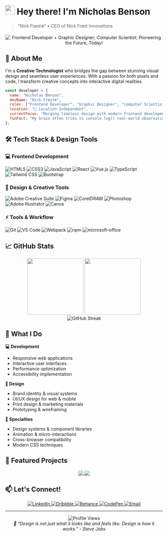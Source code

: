 # <img src="https://fouye-calc.vercel.app/images/logo.png" width="30"/> Hey there!  I'm Nicholas Benson
> *"Nick Frøst❄️"* • CEO of Nick Frøst Innovations

<div align="center">
 <img src="https://readme-typing-svg.herokuapp.com?font=Fira+Code&weight=500&size=24&duration=3000&pause=1000&color=00D4FF&center=true&vCenter=true&multiline=true&width=600&height=100&lines=Frontend+Developer+%2B+Graphic+Designer;Computer+Scientist;Pioneering+the+Future%2C+Today!" alt="Frontend Developer + Graphic Designer; Computer Scientist; Pioneering the Future, Today!" />
</div>

## 🎨 About Me

I'm a **Creative Technologist** who bridges the gap between stunning visual design and seamless user experiences. With a passion for both pixels and code, I transform creative concepts into interactive digital realities.

```javascript
const developer = {
  name: "Nicholas Benson",
  devName: "Nick Frøst❄️",
  roles: ["Frontend Developer", "Graphic Designer", "Computer Scientist"],
  location: "📍 Location-Independent",
  currentFocus: "Merging timeless design with modern frontend development to deliver polished, accessible products."
  funFact: "My brain often tries to console.log() real-world observations, especially when I'm deep in research."
};
```

## 🛠️ Tech Stack & Design Tools

### 💻 Frontend Development
![HTML5](https://img.shields.io/badge/HTML5-E34F26?style=for-the-badge&logo=html5&logoColor=white)
![CSS3](https://img.shields.io/badge/CSS3-1572B6?style=for-the-badge&logo=css3&logoColor=white)
![JavaScript](https://img.shields.io/badge/JavaScript-F7DF1E?style=for-the-badge&logo=javascript&logoColor=black)
![React](https://img.shields.io/badge/React-20232A?style=for-the-badge&logo=react&logoColor=61DAFB)
![Vue.js](https://img.shields.io/badge/Vue.js-35495E?style=for-the-badge&logo=vuedotjs&logoColor=4FC08D)
![TypeScript](https://img.shields.io/badge/TypeScript-007ACC?style=for-the-badge&logo=typescript&logoColor=white)
![Tailwind CSS](https://img.shields.io/badge/Tailwind_CSS-38B2AC?style=for-the-badge&logo=tailwind-css&logoColor=white)
![Bootstrap](https://img.shields.io/badge/Bootstrap-7952B3?style=for-the-badge&logo=bootstrap&logoColor=white)

### 🎨 Design & Creative Tools
![Adobe Creative Suite](https://img.shields.io/badge/Adobe%20Creative%20Suite-DA1F26?style=for-the-badge&logo=adobe&logoColor=white)
![Figma](https://img.shields.io/badge/Figma-F24E1E?style=for-the-badge&logo=figma&logoColor=white)
![CorelDRAW](https://img.shields.io/badge/CorelDRAW-00A86B?style=for-the-badge&logo=coreldraw&logoColor=white)
![Photoshop](https://img.shields.io/badge/Adobe%20Photoshop-31A8FF?style=for-the-badge&logo=adobephotoshop&logoColor=white)
![Adobe Illustrator](https://img.shields.io/badge/Adobe%20Illustrator-FF9A00?style=for-the-badge&logo=adobeillustrator&logoColor=white)
![Canva](https://img.shields.io/badge/Canva-%2300C4CC.svg?style=for-the-badge&logo=Canva&logoColor=white)

### ⚡ Tools & Workflow
![Git](https://img.shields.io/badge/Git-F05032?style=for-the-badge&logo=git&logoColor=white)
![VS Code](https://img.shields.io/badge/VS_Code-0078D4?style=for-the-badge&logo=visualstudiocode&logoColor=white)
![Webpack](https://img.shields.io/badge/Webpack-8DD6F9?style=for-the-badge&logo=webpack&logoColor=black)
![npm](https://img.shields.io/badge/npm-CB3837?style=for-the-badge&logo=npm&logoColor=white)
![microsoft-office](https://img.shields.io/badge/Microsoft_Office-D83B01?style=for-the-badge&logo=microsoft-office&logoColor=white)

## 📈 GitHub Stats

<div align="center">
  <img height="180em" src="https://github-readme-stats.vercel.app/api?username=NickFrost2&show_icons=true&theme=radical&include_all_commits=true&count_private=true"/>
  
  <img height="180em" src="https://github-readme-stats.vercel.app/api/top-langs/?username=NickFrost2&layout=compact&langs_count=8&theme=radical"/>
</div>

<div align="center">
  <img src="https://github-readme-streak-stats.herokuapp.com/?user=NickFrost2&theme=radical" alt="GitHub Streak" />
</div>

## 🎯 What I Do

**💻 Development**
- Responsive web applications
- Interactive user interfaces
- Performance optimization
- Accessibility implementation

**🎨 Design**
- Brand identity & visual systems
- UI/UX design for web & mobile
- Print design & marketing materials
- Prototyping & wireframing

**🚀 Specialties**
- Design systems & component libraries
- Animation & micro-interactions
- Cross-browser compatibility
- Modern CSS techniques

## 🌟 Featured Projects

<div align="center">
  <a href="https://github.com/yourusername/project1">
    <img align="center" src="https://github-readme-stats.vercel.app/api/pin/?username=yourusername&repo=project1&theme=radical" />
  </a>
  <a href="https://github.com/yourusername/project2">
    <img align="center" src="https://github-readme-stats.vercel.app/api/pin/?username=yourusername&repo=project2&theme=radical" />
  </a>
</div>

## 📫 Let's Connect!

<div align="center">
  <a href="https://linkedin.com/in/yourprofile">
    <img src="https://img.shields.io/badge/LinkedIn-0077B5?style=for-the-badge&logo=linkedin&logoColor=white" alt="LinkedIn"/>
  </a>
  <a href="https://dribbble.com/yourprofile">
    <img src="https://img.shields.io/badge/Dribbble-EA4C89?style=for-the-badge&logo=dribbble&logoColor=white" alt="Dribbble"/>
  </a>
  <a href="https://behance.net/yourprofile">
    <img src="https://img.shields.io/badge/Behance-1769FF?style=for-the-badge&logo=behance&logoColor=white" alt="Behance"/>
  </a>
  <a href="https://codepen.io/yourprofile">
    <img src="https://img.shields.io/badge/CodePen-000000?style=for-the-badge&logo=codepen&logoColor=white" alt="CodePen"/>
  </a>
  <a href="mailto:your.email@example.com">
    <img src="https://img.shields.io/badge/Email-D14836?style=for-the-badge&logo=gmail&logoColor=white" alt="Email"/>
  </a>
</div>

---

<div align="center">
  <img src="https://komarev.com/ghpvc/?username=yourusername&color=blueviolet&style=for-the-badge" alt="Profile Views"/>
</div>

<div align="center">
  <i>💜 "Design is not just what it looks like and feels like. Design is how it works." - Steve Jobs</i>
</div>
